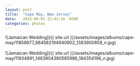 ```yaml
---
layout: post
title:  "Cape May, New Jersey"
date:   2015-09-03 12:42:18 -0500
categories: photos
---
```


![Jamaican Wedding]({{ site.url }}/assets/images/albums/cape-may/11856677_884582194940902_1383900859_n.jpg)
<br/><br/>
![Jamaican Wedding]({{ site.url }}/assets/images/albums/cape-may/11934891_1463904380585986_184354196_n.jpg)
